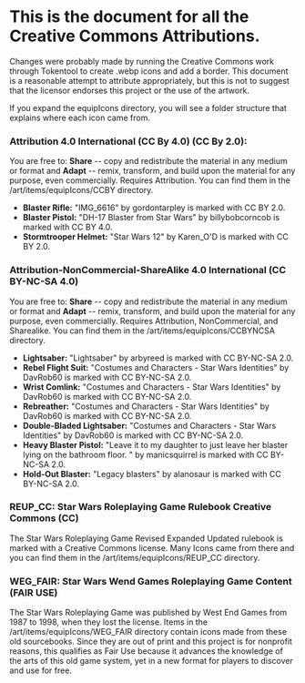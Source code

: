 # This is the document for all the Creative Commons Attributions. 
Changes were probably made by running the Creative Commons work through Tokentool to create .webp icons and add a border. This document is a reasonable attempt to attribute appropriately, but this is not to suggest that the licensor endorses this project or the use of the artwork.

If you expand the equipIcons directory, you will see a folder structure that explains where each icon came from.

### Attribution 4.0 International (CC By 4.0) (CC By 2.0): 
You are free to: **Share** -- copy and redistribute the material in any medium or format and **Adapt** -- remix, transform, and build upon the material for any purpose, even commercially. Requires Attribution. You can find them in the /art/items/equipIcons/CCBY directory.

- **Blaster Rifle:** "IMG_6616" by gordontarpley is marked with CC BY 2.0.
- **Blaster Pistol:** "DH-17 Blaster from Star Wars" by billybobcorncob is marked with CC BY 4.0.
- **Stormtrooper Helmet:**	"Star Wars 12" by Karen_O'D is marked with CC BY 2.0.

### Attribution-NonCommercial-ShareAlike 4.0 International (CC BY-NC-SA 4.0)
You are free to: **Share** -- copy and redistribute the material in any medium or format and **Adapt** -- remix, transform, and build upon the material for any purpose, even commercially. Requires Attribution, NonCommercial, and Sharealike. You can find them in the /art/items/equipIcons/CCBYNCSA directory.

- **Lightsaber:**	"Lightsaber" by arbyreed is marked with CC BY-NC-SA 2.0.
- **Rebel Flight Suit:** "Costumes and Characters - Star Wars Identities" by DavRob60 is marked with CC BY-NC-SA 2.0.
- **Wrist Comlink:** "Costumes and Characters - Star Wars Identities" by DavRob60 is marked with CC BY-NC-SA 2.0.
- **Rebreather:** "Costumes and Characters - Star Wars Identities" by DavRob60 is marked with CC BY-NC-SA 2.0.
- **Double-Bladed Lightsaber:** "Costumes and Characters - Star Wars Identities" by DavRob60 is marked with CC BY-NC-SA 2.0.
- **Heavy Blaster Pistol:** "Leave it to my daughter to just leave her blaster lying on the bathroom floor. " by manicsquirrel is marked with CC BY-NC-SA 2.0.
- **Hold-Out Blaster:** "Legacy blasters" by alanosaur is marked with CC BY-NC-SA 2.0.

### REUP_CC: Star Wars Roleplaying Game Rulebook Creative Commons (CC)
The Star Wars Roleplaying Game Revised Expanded Updated rulebook is marked with a Creative Commons license. Many Icons came from there and you can find them in the /art/items/equipIcons/REUP_CC directory.

### WEG_FAIR: Star Wars Wend Games Roleplaying Game Content (FAIR USE)
The Star Wars Roleplaying Game was published by West End Games from 1987 to 1998, when they lost the license. Items in the /art/items/equipIcons/WEG_FAIR directory contain icons made from these old sourcebooks. Since they are out of print and this project is for nonprofit reasons, this qualifies as Fair Use because it advances the knowledge of the arts of this old game system, yet in a new format for players to discover and use for free. 




